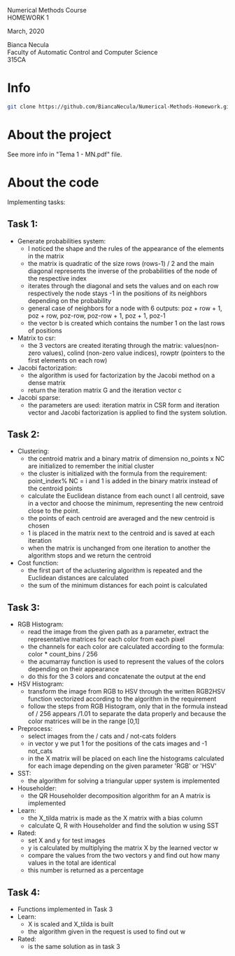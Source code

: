 Numerical Methods Course \
HOMEWORK 1 

March, 2020

Bianca Necula \
Faculty of Automatic Control and Computer Science \
315CA 

# Info
```bash
git clone https://github.com/BiancaNecula/Numerical-Methods-Homework.git
```
# About the project
See more info in "Tema 1 - MN.pdf" file.

# About the code
Implementing tasks:

## Task 1:
* Generate probabilities system:
  - I noticed the shape and the rules of the appearance of the elements in the matrix
  -  the matrix is ​​quadratic of the size rows (rows-1) / 2 and the main diagonal represents the inverse of the probabilities of the node of the respective index
  - iterates through the diagonal and sets the values ​​and on each row respectively the node stays -1 in the positions of its neighbors depending on the probability
  - general case of neighbors for a node with 6 outputs: poz + row + 1, poz + row, poz-row, poz-row + 1, poz + 1, poz-1
  - the vector b is created which contains the number 1 on the last rows of positions
* Matrix to csr:
  - the 3 vectors are created iterating through the matrix: values ​​(non-zero values), colind (non-zero value indices), rowptr (pointers to the first elements on each row)
* Jacobi factorization:
  - the algorithm is used for factorization by the Jacobi method on a dense matrix
  - return the iteration matrix G and the iteration vector c
* Jacobi sparse:
  - the parameters are used: iteration matrix in CSR form and iteration vector and Jacobi factorization is applied to find the system solution.

## Task 2:
* Clustering:
  - the centroid matrix and a binary matrix of dimension no_points x NC are initialized to remember the initial cluster
  - the cluster is initialized with the formula from the requirement: point_index% NC = i and 1 is added in the binary matrix instead of the centroid points
  - calculate the Euclidean distance from each ounct l all centroid, save in a vector and choose the minimum, representing the new centroid close to the point.
  - the points of each centroid are averaged and the new centroid is chosen
  - 1 is placed in the matrix next to the centroid and is saved at each iteration
  - when the matrix is ​​unchanged from one iteration to another the algorithm stops and we return the centroid
* Cost function:
  - the first part of the aclustering algorithm is repeated and the Euclidean distances are calculated
  - the sum of the minimum distances for each point is calculated

## Task 3:
* RGB Histogram:
  - read the image from the given path as a parameter, extract the representative matrices for each color from each pixel
  - the channels for each color are calculated according to the formula: color * count_bins / 256
  - the acumarray function is used to represent the values ​​of the colors depending on their appearance
  - do this for the 3 colors and concatenate the output at the end
* HSV Histogram:
  - transform the image from RGB to HSV through the written RGB2HSV function vectorized according to the algorithm in the requirement
  - follow the steps from RGB Histogram, only that in the formula instead of / 256 appears /1.01 to separate the data properly and because the color matrices will be in the range [0,1]
* Preprocess:
  - select images from the / cats and / not-cats folders
  - in vector y we put 1 for the positions of the cats images and -1 not_cats
  - in the X matrix will be placed on each line the histograms calculated for each image depending on the given parameter 'RGB' or 'HSV'
* SST:
  - the algorithm for solving a triangular upper system is implemented
* Householder:
  - the QR Householder decomposition algorithm for an A matrix is ​​implemented
* Learn:
  - the X_tilda matrix is ​​made as the X matrix with a bias column
  - calculate Q, R with Householder and find the solution w using SST
* Rated:
  - set X and y for test images
  - y is calculated by multiplying the matrix X by the learned vector w
  - compare the values ​​from the two vectors y and find out how many values ​​in the total are identical
  - this number is returned as a percentage

## Task 4:
* Functions implemented in Task 3
* Learn:
  - X is scaled and X_tilda is built
  - the algorithm given in the request is used to find out w
* Rated:
  - is the same solution as in task 3
